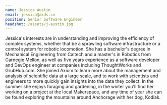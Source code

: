 ```yaml
---
name: Jessica Austin
email: jessica@axds.co
position: Senior Software Engineer
headshot: /assets/j-austin.jpg
---
```

Jessica's interests are in understanding and improving the efficiency of complex systems, whether that be a sprawling software infrastructure or a control system for robotic locomotion. She has a bachelor's degree in Mechanical Engineering from Caltech and a master's in Robotics from Carnegie Mellon, as well as five years experience as a software developer and DevOps engineer at companies including ThoughtWorks and GrubHub.com. She joined Axiom to learn more about the management and analysis of scientific data at a large scale, and to work with scientists and engineers to more quickly gain insights into the data they collect. In the summer she enjoys foraging and gardening, in the winter you'll find her working on a project at the local Makerspace, and any time of year she can be found exploring the mountains around Anchorage with her dog, Kodiak.

